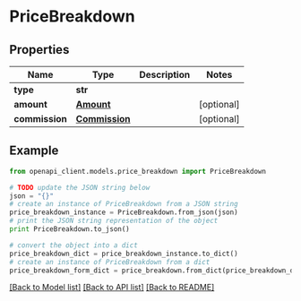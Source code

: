 # PriceBreakdown


## Properties
Name | Type | Description | Notes
------------ | ------------- | ------------- | -------------
**type** | **str** |  | 
**amount** | [**Amount**](Amount.md) |  | [optional] 
**commission** | [**Commission**](Commission.md) |  | [optional] 

## Example

```python
from openapi_client.models.price_breakdown import PriceBreakdown

# TODO update the JSON string below
json = "{}"
# create an instance of PriceBreakdown from a JSON string
price_breakdown_instance = PriceBreakdown.from_json(json)
# print the JSON string representation of the object
print PriceBreakdown.to_json()

# convert the object into a dict
price_breakdown_dict = price_breakdown_instance.to_dict()
# create an instance of PriceBreakdown from a dict
price_breakdown_form_dict = price_breakdown.from_dict(price_breakdown_dict)
```
[[Back to Model list]](../README.md#documentation-for-models) [[Back to API list]](../README.md#documentation-for-api-endpoints) [[Back to README]](../README.md)


